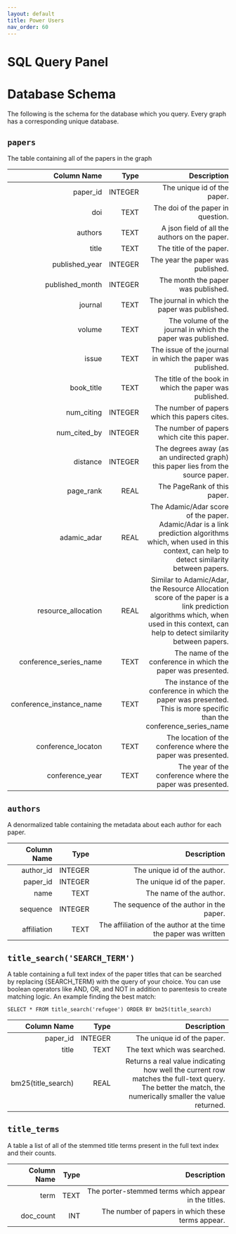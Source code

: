 ```yaml
---
layout: default
title: Power Users
nav_order: 60
---
```


# SQL Query Panel

# Database Schema
The following is the schema for the database which you query.  Every graph has a corresponding unique database.  

## `papers`
The table containing all of the papers in the graph

|              Column Name |    Type |                                                                                                                                                                        Description |
| -----------------------: | ------: | ---------------------------------------------------------------------------------------------------------------------------------------------------------------------------------: |
|                 paper_id | INTEGER |                                                                                                                                                        The unique id of the paper. |
|                      doi |    TEXT |                                                                                                                                                  The doi of the paper in question. |
|                  authors |    TEXT |                                                                                                                                      A json field of all the authors on the paper. |
|                    title |    TEXT |                                                                                                                                                            The title of the paper. |
|           published_year | INTEGER |                                                                                                                                                  The year the paper was published. |
|          published_month | INTEGER |                                                                                                                                                 The month the paper was published. |
|                  journal |    TEXT |                                                                                                                                      The journal in which the paper was published. |
|                   volume |    TEXT |                                                                                                                        The volume of the journal in which the paper was published. |
|                    issue |    TEXT |                                                                                                                         The issue of the journal in which the paper was published. |
|               book_title |    TEXT |                                                                                                                            The title of the book in which the paper was published. |
|               num_citing | INTEGER |                                                                                                                                      The number of papers which this papers cites. |
|             num_cited_by | INTEGER |                                                                                                                                        The number of papers which cite this paper. |
|                 distance | INTEGER |                                                                                                   The degrees away (as an undirected graph) this paper lies from the source paper. |
|                page_rank |    REAL |                                                                                                                                                        The PageRank of this paper. |
|              adamic_adar |    REAL |                    The Adamic/Adar score of the paper. Adamic/Adar is a link prediction algorithms which, when used in this context, can help to detect similarity between papers. |
|      resource_allocation |    REAL | Similar to Adamic/Adar, the Resource Allocation score of the paper is a link prediction algorithms which, when used in this context, can help to detect similarity between papers. |
|   conference_series_name |    TEXT |                                                                                                                       The name of the conference in which the paper was presented. |
| conference_instance_name |    TEXT |                                                             The instance of the conference in which the paper was presented. This is more specific than the conference_series_name |
|       conference_locaton |    TEXT |                                                                                                                      The location of the conference where the paper was presented. |
|          conference_year |    TEXT |                                                                                                                          The year of the conference where the paper was presented. |

## `authors`
A denormalized table containing the metadata about each author for each paper.

| Column Name |    Type |                                                     Description |
| ----------: | ------: | --------------------------------------------------------------: |
|   author_id | INTEGER |                                    The unique id of the author. |
|    paper_id | INTEGER |                                     The unique id of the paper. |
|        name |    TEXT |                                         The name of the author. |
|    sequence | INTEGER |                        The sequence of the author in the paper. |
| affiliation |    TEXT | The affiliation of the author at the time the paper was written |

## `title_search('SEARCH_TERM')`
A table containing a full text index of the paper titles that can be searched by replacing {SEARCH_TERM} with the query of your choice. You can use boolean operators like AND, OR, and NOT in addition to parentesis to create matching logic. An example finding the best match:

```
SELECT * FROM title_search('refugee') ORDER BY bm25(title_search)
```

|        Column Name |    Type |                                                                                                                                             Description |
| -----------------: | ------: | ------------------------------------------------------------------------------------------------------------------------------------------------------: |
|           paper_id | INTEGER |                                                                                                                             The unique id of the paper. |
|              title |    TEXT |                                                                                                                            The text which was searched. |
| bm25(title_search) |    REAL | Returns a real value indicating how well the current row matches the full-text query. The better the match, the numerically smaller the value returned. |

## `title_terms`
A table a list of all of the stemmed title terms present in the full text index and their counts.

| Column Name | Type |                                          Description |
| ----------: | ---: | ---------------------------------------------------: |
|        term | TEXT | The porter-stemmed terms which appear in the titles. |
|   doc_count |  INT |    The number of papers in which these terms appear. |
